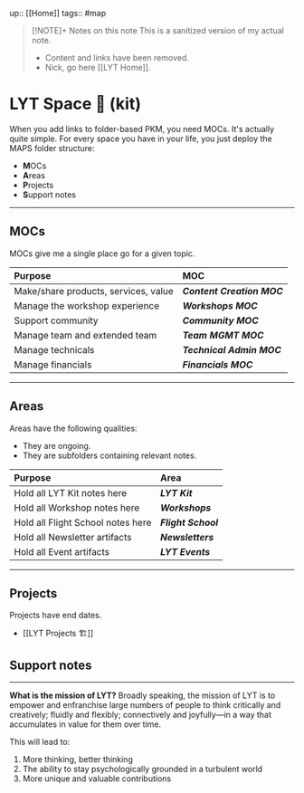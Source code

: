 up:: [[Home]]
tags:: #map

> [!NOTE]+ Notes on this note
> This is a sanitized version of my actual note. 
> - Content and links have been removed.
> - Nick, go here [[LYT Home]].

# LYT Space 🔆 (kit)
When you add links to folder-based PKM, you need MOCs. It's actually quite simple. For every space you have in your life, you just deploy the MAPS folder structure:

- **M**OCs
- **A**reas
- **P**rojects
- **S**upport notes

---

## MOCs
MOCs give me a single place go for a given topic.

| Purpose                              | MOC                        |
|:------------------------------------ |:-------------------------- |
| Make/share products, services, value | ***Content Creation MOC*** |
| Manage the workshop experience                 | ***Workshops MOC***        |
| Support community                    | ***Community MOC***        |
| Manage team and extended team        | ***Team MGMT MOC***        |
| Manage technicals                    | ***Technical Admin MOC***  |
| Manage financials                    | ***Financials MOC***       |

---

## Areas
Areas have the following qualities:

- They are ongoing.
- They are subfolders containing relevant notes.

| Purpose                           | Area                |
|:--------------------------------- |:------------------- |
| Hold all LYT Kit notes here       | ***LYT Kit***       |
| Hold all Workshop notes here      | ***Workshops***     |
| Hold all Flight School notes here | ***Flight School*** |
| Hold all Newsletter artifacts     | ***Newsletters***   |
| Hold all Event artifacts          | ***LYT Events***    |

---

## Projects
Projects have end dates.

- [[LYT Projects 🏗]]


## Support notes


---

**What is the mission of LYT?**
Broadly speaking, the mission of LYT is to empower and enfranchise large numbers of people to think critically and creatively; fluidly and flexibly; connectively and joyfully—in a way that accumulates in value for them over time.
 
This will lead to:

1. More thinking, better thinking
2. The ability to stay psychologically grounded in a turbulent world
3. More unique and valuable contributions




